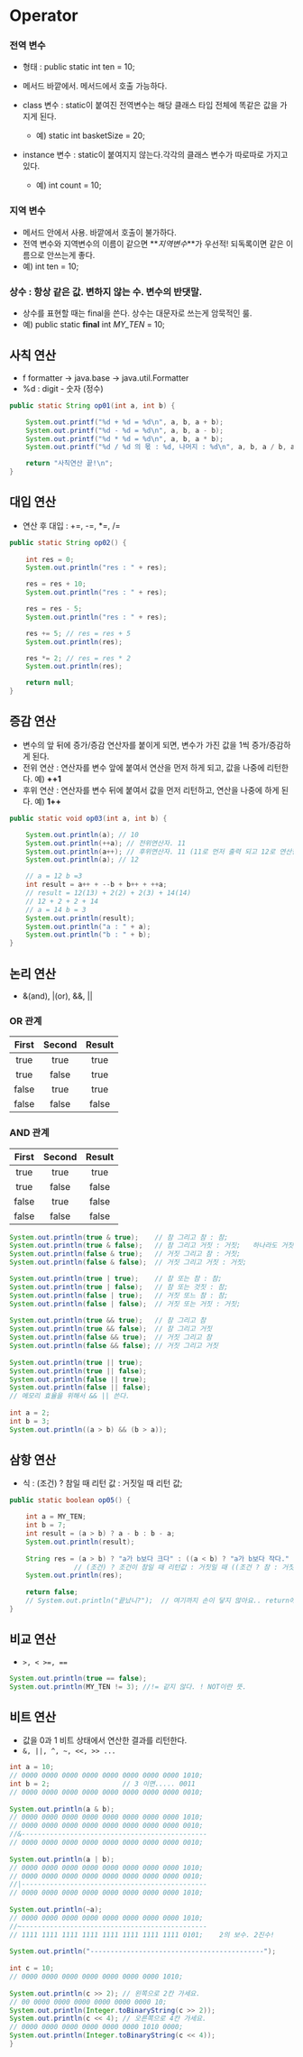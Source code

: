 # Operator
### 전역 변수
- 형태 : public static int ten = 10;
- 메서드 바깥에서. 메서드에서 호출 가능하다.
   
- class 변수 : static이 붙여진 전역변수는 해당 클래스 타입 전체에 똑같은 값을 가지게 된다.
    - 예) static int basketSize = 20;
- instance 변수 : static이 붙여지지 않는다.각각의 클래스 변수가 따로따로 가지고 있다.
    - 예) int count = 10;

### 지역 변수
- 메서드 안에서 사용. 바깥에서 호출이 불가하다.
- 전역 변수와 지역변수의 이름이 같으면  **_지역변수_**가 우선적! 되독록이면 같은 이름으로 안쓰는게 좋다.
- 예) int ten = 10;

### 상수 : 항상 같은 값. 변하지 않는 수. 변수의 반댓말.
- 상수를 표현할 때는 final을 쓴다. 상수는 대문자로 쓰는게 암묵적인 룰.
- 예) public static **final** int *MY_TEN* = 10;

## 사칙 연산
- f formatter -> java.base -> java.util.Formatter
- %d : digit - 숫자 (정수)

```java
public static String op01(int a, int b) {

    System.out.printf("%d + %d = %d\n", a, b, a + b);
    System.out.printf("%d - %d = %d\n", a, b, a - b);
    System.out.printf("%d * %d = %d\n", a, b, a * b);
    System.out.printf("%d / %d 의 몫 : %d, 나머지 : %d\n", a, b, a / b, a % b);

    return "사칙연산 끝!\n";
}
```

## 대입 연산
- 연산 후 대입 : +=, -=, *=, /= 

```java
public static String op02() {
		
	int res = 0;
	System.out.println("res : " + res);

	res = res + 10;
	System.out.println("res : " + res);

	res = res - 5;
	System.out.println("res : " + res);

	res += 5; // res = res + 5
	System.out.println(res);

	res *= 2; // res = res * 2
	System.out.println(res);

	return null;
}
```

## 증감 연산
- 변수의 앞 뒤에 증가/증감 연산자를 붙이게 되면, 변수가 가진 값을 1씩 증가/증감하게 된다.
- 전위 연산 : 연산자를 변수 앞에 붙여서 연산을 먼저 하게 되고, 값을 나중에 리턴한다. 예) **++1**
- 후위 연산 : 연산자를 변수 뒤에 붙여서 값을 먼저 리턴하고, 연산을 나중에 하게 된다. 예) **1++**

```java
public static void op03(int a, int b) {

	System.out.println(a); // 10
	System.out.println(++a); // 전위연산자. 11
	System.out.println(a++); // 후위연산자. 11 (11로 먼저 출력 되고 12로 연산한다)
	System.out.println(a); // 12

	// a = 12 b =3
	int result = a++ + --b + b++ + ++a;
	// result = 12(13) + 2(2) + 2(3) + 14(14)
	// 12 + 2 + 2 + 14
	// a = 14 b = 3
	System.out.println(result);
	System.out.println("a : " + a);
	System.out.println("b : " + b);
}
```

## 논리 연산
- &(and), |(or), &&, ||

### OR 관계   
     
|First|Second|Result|
|:-:|:-:|:-:|
|true|true|true|
|true|false|true|
|false|true|true|
|false|false|false|
    
### AND 관계    
    
|First|Second|Result|
|:-:|:-:|:-:|
|true|true|true|
|true|false|false|
|false|true|false|
|false|false|false|

```java
System.out.println(true & true); 	// 참 그리고 참 : 참;
System.out.println(true & false); 	// 참 그리고 거짓 : 거짓; 	하나라도 거짓이면 거짓!
System.out.println(false & true); 	// 거짓 그리고 참 : 거짓;
System.out.println(false & false); 	// 거짓 그리고 거짓 : 거짓;

System.out.println(true | true); 	// 참 또는 참 : 참;
System.out.println(true | false); 	// 참 또는 것짓 : 참;
System.out.println(false | true); 	// 거짓 또느 참 : 참;
System.out.println(false | false); 	// 거짓 또는 거짓 : 거짓;
		
System.out.println(true && true); 	// 참 그리고 참
System.out.println(true && false); 	// 참 그리고 거짓
System.out.println(false && true); 	// 거짓 그리고 참
System.out.println(false && false); // 거짓 그리고 거짓
		
System.out.println(true || true);
System.out.println(true || false);
System.out.println(false || true);
System.out.println(false || false);
// 메모리 효율을 위해서 && || 쓴다.
		
int a = 2;
int b = 3;
System.out.println((a > b) && (b > a));
```

## 삼항 연산
- 식 : (조건) ? 참일 때 리턴 값 : 거짓일 때 리턴 값;

```java
public static boolean op05() {

	int a = MY_TEN;
	int b = 7;
	int result = (a > b) ? a - b : b - a;
	System.out.println(result);
		
	String res = (a > b) ? "a가 b보다 크다" : ((a < b) ? "a가 b보다 작다." : "a와 b는 같다.");
				// (조건) ? 조건이 참일 때 리턴값 : 거짓일 때 ((조건 ? 참 : 거짓)); 삼항연산자 안에 중첩된 삼항연산. 중첩에는 () 안해도 됨.
	System.out.println(res);
		
	return false;
	// System.out.println("끝났니?");	// 여기까지 손이 닿지 않아요.. return에서 기능을 다 수행했기 때문에
}
```

## 비교 연산
-  `>, < >=, ==`

```java
System.out.println(true == false);
System.out.println(MY_TEN != 3); //!= 같지 않다. ! NOT이란 뜻.
```

## 비트 연산
- 값을 0과 1 비트 상태에서 연산한 결과를 리턴한다.
- `&, ||, ^, ~, <<, >> ...`

```java
int a = 10;
// 0000 0000 0000 0000 0000 0000 0000 0000 1010;
int b = 2;					// 3 이면..... 0011
// 0000 0000 0000 0000 0000 0000 0000 0000 0010;
		
System.out.println(a & b);
// 0000 0000 0000 0000 0000 0000 0000 0000 1010;
// 0000 0000 0000 0000 0000 0000 0000 0000 0010;
//&----------------------------------------------
// 0000 0000 0000 0000 0000 0000 0000 0000 0010;
		
System.out.println(a | b);
// 0000 0000 0000 0000 0000 0000 0000 0000 1010;
// 0000 0000 0000 0000 0000 0000 0000 0000 0010;
//|----------------------------------------------
// 0000 0000 0000 0000 0000 0000 0000 0000 1010;
		
System.out.println(~a);
// 0000 0000 0000 0000 0000 0000 0000 0000 1010;		
//~----------------------------------------------
// 1111 1111 1111 1111 1111 1111 1111 1111 0101;	2의 보수. 2진수!
		
System.out.println("-------------------------------------------");
		
int c = 10;
// 0000 0000 0000 0000 0000 0000 0000 1010;
		
System.out.println(c >> 2); // 왼쪽으로 2칸 가세요.
// 00 0000 0000 0000 0000 0000 0000 10;
System.out.println(Integer.toBinaryString(c >> 2));
System.out.println(c << 4); // 오른쪽으로 4칸 가세요.
// 0000 0000 0000 0000 0000 0000 1010 0000;
System.out.println(Integer.toBinaryString(c << 4));
}
```